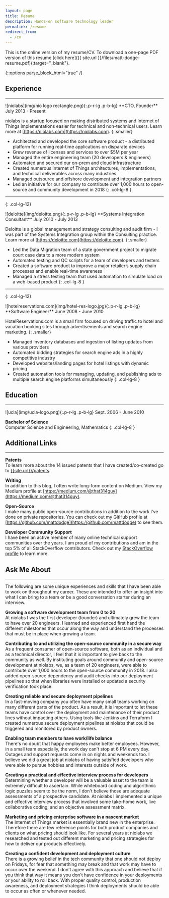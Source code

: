 ```yaml
---
layout: page
title: Resume
description: Hands-on software technology leader
permalink: /resume
redirect_from:
  - /cv
---
```


This is the online version of my resume/CV. To download a one-page PDF version of this resume [click here]({{ site.url }}/files/matt-dodge-resume.pdf){:target="_blank"}.

{::options parse_block_html="true" /}

## Experience
---
<div class="container-fluid">
<div class="col-lg-4">
![niolabs](img/nio logo rectangle.png){:.p-r-lg .p-b-lg}
**CTO, Founder**  
July 2013 - Present

niolabs is a startup focused on making distributed systems and Internet of Things implementations easier for technical and non-technical users. Learn more at [https://niolabs.com](https://niolabs.com).
{:.smaller}
</div>

 * Architected and developed the core software product - a distributed platform for running real-time applications on disparate devices
 * Grew revenue of licenses and services to over $5M per year
 * Managed the entire engineering team (20 developers & engineers)
 * Automated and secured our on-prem and cloud infrastructure
 * Created numerous Internet of Things architectures, implementations, and technical deliverables across many industries
 * Managed outsource and offshore development and integration partners
 * Led an initiative for our company to contribute over 1,000 hours to open-source and community development in 2018
{: .col-lg-8 }

-------
{: .col-lg-12}

<div class="col-lg-4">
![deloitte](img/deloitte.png){:.p-r-lg .p-b-lg}
**Systems Integration Consultant**  
July 2010 - July 2013

Deloitte is a global management and strategy consulting and audit firm - I was part of the Systems Integration group within the Consulting practice. Learn more at [https://deloitte.com](https://deloitte.com).
{:.smaller}
</div>

 * Led the Data Migration team of a state government project to migrate court case data to a more modern system
 * Automated testing and QC scripts for a team of developers and testers
 * Created a software product to improve a major retailer’s supply chain processes and enable real-time awareness
 * Managed a stress testing team that used automation to simulate load on a web-based product
{: .col-lg-8 }

-------
{: .col-lg-12}

<div class="col-lg-4">
![hotelreservations.com](img/hotel-res-logo.jpg){:.p-r-lg .p-b-lg}
**Software Engineer**  
June 2008 - June 2010

HotelReservations.com is a small firm focused on driving traffic to hotel and vacation booking sites through advertisements and search engine marketing.
{: .smaller}
</div>

 * Managed inventory databases and ingestion of listing updates from various providers
 * Automated bidding strategies for search engine ads in a highly competitive industry
 * Developed websites/landing pages for hotel listings with dynamic pricing
 * Created automation tools for managing, updating, and publishing ads to multiple search engine platforms simultaneously
{: .col-lg-8 }

</div>

## Education
---

<div class="container-fluid">
<div class="col-lg-4">
![ucla](img/ucla-logo.png){:.p-r-lg .p-b-lg}
Sept. 2006 - June 2010
</div>

**Bachelor of Science**  
Computer Science and Engineering, Mathematics
{: .col-lg-8 }
</div>

## Additional Links
---

**Patents**  
To learn more about the 14 issued patents that I have created/co-created go to [{{site.url}}/patents]({{site.url}}/patents).

**Writing**  
In addition to this blog, I often write long-form content on Medium. View my Medium profile at [https://medium.com/@that314guy](https://medium.com/@that314guy).

**Open-Source**  
I make many public open-source contributions in addition to the work I've done on private repositories. You can check out my GitHub profile at [https://github.com/mattdodge](https://github.com/mattdodge) to see them.

**Developer Community Support**  
I have been an active member of many online technical support communities over the years. I am proud of my contributions and am in the top 5% of all StackOverflow contributors. Check out my [StackOverflow profile](https://stackoverflow.com/users/1222076/matt-dodge) to learn more.

## Ask Me About
---

The following are some unique experiences and skills that I have been able to work on throughout my career. These are intended to offer an insight into what I can bring to a team or be a good conversation starter during an interview.

**Growing a software development team from 0 to 20**  
At niolabs I was the first developer (founder) and ultimately grew the team to have over 20 engineers. I learned and experienced first hand the different milestones that occur along the way and understand the processes that must be in place when growing a team.

**Contributing to and utilizing the open-source community in a secure way**  
As a frequent consumer of open-source software, both as an individual and as a technical director, I feel that it is important to give back to the community as well. By instituting goals around community and open-source development at niolabs, we, as a team of 20 engineers, were able to contribute over 1,000 hours to the open-source community in 2018. I also added open-source dependency and audit checks into our deployment pipelines so that when libraries were installed or updated a security verification took place.

**Creating reliable and secure deployment pipelines**  
In a fast-moving company you often have many small teams working on many different parts of the product. As a result, it is important to let these teams have control over the deployment and maintenance of their product lines without impacting others. Using tools like Jenkins and Terraform I created numerous secure deployment pipelines at niolabs that could be triggered and monitored by product owners.

**Enabling team members to have work/life balance**  
There's no doubt that happy employees make better employees. However, in a small team especially, the work day can't stop at 6 PM every day. Outages and support requests come in on nights and weekends too. I believe we did a great job at niolabs of having satisfied developers who were able to pursue hobbies and interests outside of work.

**Creating a practical and effective interview process for developers**  
Determining whether a developer will be a valuable asset to the team is extremely difficult to ascertain. While whiteboard coding and algorithmic logic puzzles seem to be the norm, I don't believe those are adequate assessments of a prospective candidate. At niolabs I implemented a unique and effective interview process that involved some take-home work, live collaborative coding, and an objective assessment matrix.

**Marketing and pricing enterprise software in a nascent market**  
The Internet of Things market is essentially brand new in the enterprise. Therefore there are few reference points for both product companies and clients on what pricing should look like. For several years at niolabs we researched and tested out different marketing and pricing strategies for how to deliver our products effectively.

**Creating a confident development and deployment culture**  
There is a growing belief in the tech community that one should not deploy on Fridays, for fear that something may break and that work may have to occur over the weekend. I don't agree with this approach and believe that if you think that way it means you don't have confidence in your deployments or your ability to roll back. With proper quality control, production awareness, and deployment strategies I think deployments should be able to occur as often or whenever needed.
